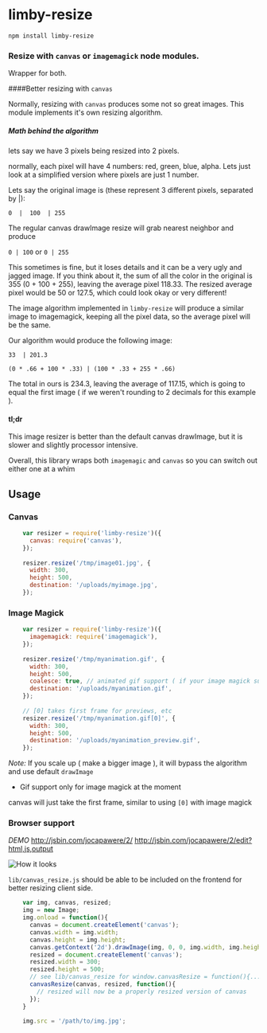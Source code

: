 limby-resize
============

    npm install limby-resize
    
    
### Resize with `canvas` or `imagemagick` node modules.

Wrapper for both.


####Better resizing with `canvas`

Normally, resizing with `canvas` produces some not so great images.  This module implements it's own resizing algorithm.


##### Math behind the algorithm

lets say we have 3 pixels being resized into 2 pixels.

normally, each pixel will have 4 numbers: red, green, blue, alpha.  Lets just look at a simplified version where pixels are just 1 number.

Lets say the original image is (these represent 3 different pixels, separated by |):

`0  |  100  | 255`

The regular canvas drawImage resize will grab nearest neighbor and produce

`0 | 100`   or
`0 | 255`

This sometimes is fine, but it loses details and it can be a very ugly and jagged image.
If you think about it, the sum of all the color in the original is 355 (0 + 100 + 255), leaving the average pixel 118.33.  The resized average pixel would be 50 or 127.5, which could look okay or very different!

The image algorithm implemented in `limby-resize` will produce a similar image to imagemagick, keeping all the pixel data, so the average pixel will be the same.

Our algorithm would produce the following image:

`33  | 201.3`

`(0 * .66 + 100 * .33) | (100 * .33 + 255 * .66)`

The total in ours is 234.3, leaving the average of 117.15, which is going to equal the first image ( if we weren't rounding to 2 decimals for this example ).

#### tl;dr

This image resizer is better than the default canvas drawImage, but it is slower and slightly processor intensive.

Overall, this library wraps both `imagemagic` and `canvas` so you can switch out either one at a whim


## Usage


### Canvas

```javascript
    var resizer = require('limby-resize')({
      canvas: require('canvas'),
    });
    
    resizer.resize('/tmp/image01.jpg', {
      width: 300,
      height: 500,
      destination: '/uploads/myimage.jpg',
    });
```    
    
### Image Magick

```javascript
    var resizer = require('limby-resize')({
      imagemagick: require('imagemagick'),
    });
    
    resizer.resize('/tmp/myanimation.gif', {
      width: 300,
      height: 500,
      coalesce: true, // animated gif support ( if your image magick supports )
      destination: '/uploads/myanimation.gif',
    });
    
    // [0] takes first frame for previews, etc
    resizer.resize('/tmp/myanimation.gif[0]', {
      width: 300,
      height: 500,
      destination: '/uploads/myanimation_preview.gif',
    });
```

    
*Note:*  If you scale up ( make a bigger image ), it will bypass the algorithm and use default `drawImage`

* Gif support only for image magick at the moment

canvas will just take the first frame, similar to using `[0]` with image magick


### Browser support

_DEMO_
http://jsbin.com/jocapawere/2/
http://jsbin.com/jocapawere/2/edit?html,js,output

![How it looks](https://cloud.githubusercontent.com/assets/1516973/6985039/73b5fb4e-d9f4-11e4-921b-6fc873fa0b45.png)

`lib/canvas_resize.js` should be able to be included on the frontend for better resizing client side.  

```javascript
    var img, canvas, resized;
    img = new Image;
    img.onload = function(){
      canvas = document.createElement('canvas');
      canvas.width = img.width;
      canvas.height = img.height;
      canvas.getContext('2d').drawImage(img, 0, 0, img.width, img.height);
      resized = document.createElement('canvas');
      resized.width = 300;
      resized.height = 500;
      // see lib/canvas_resize for window.canvasResize = function(){...}
      canvasResize(canvas, resized, function(){
        // resized will now be a properly resized version of canvas
      });
    }
    
    img.src = '/path/to/img.jpg';
```
